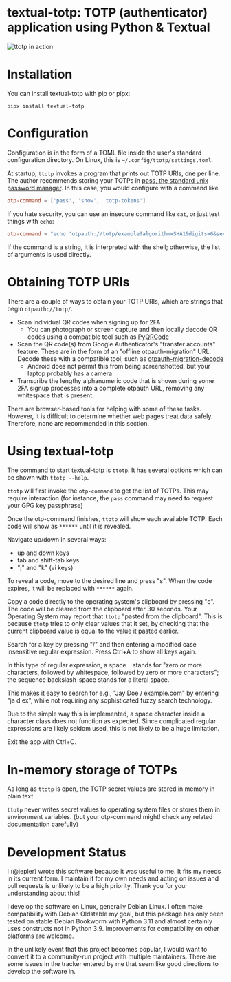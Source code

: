 <!--
SPDX-FileCopyrightText: 2023 Jeff Epler

SPDX-License-Identifier: MIT
-->

# textual-totp: TOTP (authenticator) application using Python & Textual

![ttotp in action](https://raw.githubusercontent.com/jepler/textual-totp/main/ttotp.png)

# Installation

You can install textual-totp with pip or pipx:
```
pipx install textual-totp
```

# Configuration

Configuration is in the form of a TOML file inside the user's standard configuration
directory. On Linux, this is `~/.config/ttotp/settings.toml`.

At startup, `ttotp` invokes a program that prints out TOTP URIs, one per line.
The author recommends storing your TOTPs in
[pass, the standard unix password manager](https://www.passwordstore.org/).
In this case, you would configure with a command like
```toml
otp-command = ['pass', 'show', 'totp-tokens']
```

If you hate security, you can use an insecure command like `cat`, or just test things with `echo`:
```toml
otp-command = "echo 'otpauth://totp/example?algorithm=SHA1&digits=6&secret=IHACDTJ2TFCSLUJLMSHYDBD74FS7OY5B'"
```

If the command is a string, it is interpreted with the shell; otherwise, the list of arguments is used directly.

# Obtaining TOTP URIs

There are a couple of ways to obtain your TOTP URIs, which are strings that begin `otpauth://totp/`.

 * Scan individual QR codes when signing up for 2FA
   * You can photograph or screen capture and then locally decode QR codes using a compatible tool such as [PyQRCode](https://pypi.org/project/PyQRCode/)
 * Scan the QR code(s) from Google Authenticator's "transfer accounts" feature. These are in the form of an "offline otpauth-migration" URL. Decode these with a compatible tool, such as [otpauth-migration-decode](https://github.com/trewlgns/otpauth-migration-decode)
   * Android does not permit this from being screenshotted, but your laptop probably has a camera
 * Transcribe the lengthy alphanumeric code that is shown during some 2FA signup processes into a complete otpauth URL, removing any whitespace that is present.

There are browser-based tools for helping with some of these tasks.
However, it is difficult to determine whether web pages treat data safely.
Therefore, none are recommended in this section.

# Using textual-totp

The command to start textual-totp is `ttotp`.
It has several options which can be shown with `ttotp --help`.

`ttotp` will first invoke the `otp-command` to get the list of TOTPs.
This may require interaction
(for instance, the `pass` command may need to request your GPG key passphrase)

Once the otp-command finishes, `ttotp` will show each available TOTP.
Each code will show as `******` until it is revealed.

Navigate up/down in several ways:
 * up and down keys
 * tab and shift-tab keys
 * "j" and "k" (vi keys)

To reveal a code, move to the desired line and press "s".
When the code expires, it will be replaced with `******` again.

Copy a code directly to the operating system's clipboard by pressing "c".
The code will be cleared from the clipboard after 30 seconds.
Your Operating System may report that `ttotp` "pasted from the clipboard".
This is because `ttotp` tries to only clear values that it set,
by checking that the current clipboard value is equal to the value it pasted earlier.

Search for a key by pressing "/" and then entering a modified case insensitive regular expression.
Press Ctrl+A to show all keys again.

In this type of regular expression, a space ` ` stands for "zero or more characters, followed by whitespace, followed by zero or more characters"; the sequence backslash-space stands for a literal space.

This makes it easy to search for e.g., "Jay Doe / example.com" by entering "ja d ex", while not requiring any sophisticated fuzzy search technology.

Due to the simple way this is implemented, a space character inside a character class does not function as expected.
Since complicated regular expressions are likely seldom used, this is not likely to be a huge limitation.

Exit the app with Ctrl+C.

# In-memory storage of TOTPs
As long as `ttotp` is open, the TOTP secret values are stored in memory in plain text.

`ttotp` never writes secret values to operating system files or stores them in environment variables.
(but your otp-command might! check any related documentation carefully)

# Development Status

I (@jepler) wrote this software because it was useful to me. It fits my needs
in its current form. I maintain it for my own needs and acting on issues and
pull requests is unlikely to be a high priority. Thank you for your understanding about this!

I develop the software on Linux, generally Debian Linux. I often make
compatibility with Debian Oldstable my goal, but this package has only been
tested on stable Debian Bookworm with Python 3.11 and almost certainly uses
constructs not in Python 3.9. Improvements for compatibility on other platforms
are welcome.

In the unlikely event that this project becomes popular, I would want to
convert it to a community-run project with multiple maintainers. There are some
issues in the tracker entered by me that seem like good directions to develop
the software in.
